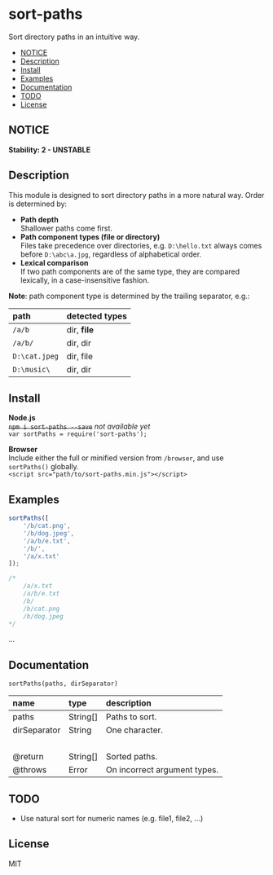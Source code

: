 # sort-paths
Sort directory paths in an intuitive way.

<!-- toc -->

- [NOTICE](#notice)
- [Description](#description)
- [Install](#install)
- [Examples](#examples)
- [Documentation](#documentation)
- [TODO](#todo)
- [License](#license)

<!-- tocstop -->

## NOTICE

  **Stability: 2 - UNSTABLE**

## Description

This module is designed to sort directory paths in a more natural way. Order is determined by:

* **Path depth**  
  Shallower paths come first.
* **Path component types (file or directory)**  
  Files take precedence over directories, e.g. `D:\hello.txt` always comes before `D:\abc\a.jpg`, regardless of alphabetical order.  
* **Lexical comparison**  
  If two path components are of the same type, they are compared lexically, in a case-insensitive fashion.

**Note**: path component type is determined by the trailing separator, e.g.:

| path          | detected types |
| :--           | :--            |
| `/a/b`        | dir, **file**  |
| `/a/b/`       | dir, dir       |
| `D:\cat.jpeg` | dir, file      |
| `D:\music\`   | dir, dir       |

## Install

**Node.js**  
~~`npm i sort-paths --save`~~ *not available yet*  
`var sortPaths = require('sort-paths');`

**Browser**  
Include either the full or minified version from `/browser`, and use `sortPaths()` globally.  
`<script src="path/to/sort-paths.min.js"></script>`

## Examples

```js
sortPaths([
    '/b/cat.png',
    '/b/dog.jpeg',
    '/a/b/e.txt',
    '/b/',
    '/a/x.txt'
]);

/*
    /a/x.txt
    /a/b/e.txt
    /b/
    /b/cat.png
    /b/dog.jpeg
*/
```

...

## Documentation

`sortPaths(paths, dirSeparator)`

| name         | type     | description                  |
| :--          | :--      | :--                          |
| paths        | String[] | Paths to sort.               |
| dirSeparator | String   | One character.               |
| &nbsp;       |          |                              |
| @return      | String[] | Sorted paths.                |
| @throws      | Error    | On incorrect argument types. |

## TODO

* Use natural sort for numeric names (e.g. file1, file2, ...)

## License

MIT
